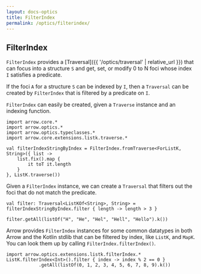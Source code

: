 ```yaml
---
layout: docs-optics
title: FilterIndex
permalink: /optics/filterindex/
---
```


## FilterIndex


`FilterIndex` provides a [Traversal]({{ '/optics/traversal' | relative_url }}) that can focus into a structure `S` and get, set, or modify 0 to N foci whose index `I` satisfies a predicate.

If the foci `A` for a structure `S` can be indexed by `I`, then a `Traversal` can be created by `FilterIndex` that is filtered by a predicate on `I`.

`FilterIndex` can easily be created, given a `Traverse` instance and an indexing function.

```kotlin:ank
import arrow.core.*
import arrow.optics.*
import arrow.optics.typeclasses.*
import arrow.core.extensions.listk.traverse.*

val filterIndexStringByIndex = FilterIndex.fromTraverse<ForListK, String>({ list ->
    list.fix().map {
        it toT it.length
    }
}, ListK.traverse())
```

Given a `FilterIndex` instance, we can create a `Traversal` that filters out the foci that do not match the predicate.

```kotlin:ank
val filter: Traversal<ListKOf<String>, String> = filterIndexStringByIndex.filter { length -> length > 3 }

filter.getAll(listOf("H", "He", "Hel", "Hell", "Hello").k())
```

Arrow provides `FilterIndex` instances for some common datatypes in both Arrow and the Kotlin stdlib that can be filtered by index, like `ListK`, and `MapK`. You can look them up by calling `FilterIndex.filterIndex()`.

```kotlin:ank
import arrow.optics.extensions.listk.filterIndex.*
ListK.filterIndex<Int>().filter { index -> index % 2 == 0 }
            .getAll(listOf(0, 1, 2, 3, 4, 5, 6, 7, 8, 9).k())
```
